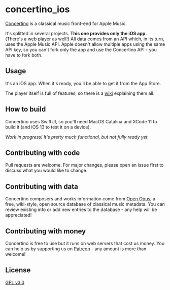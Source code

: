 # concertino_ios

[Concertino](https://getconcertino.com) is a classical music front-end for Apple Music.

It's splitted in several projects. **This one provides only the iOS app.** (There's a [web player](https://github.com/openopus-org/concertino_player) as well!) All data comes from an API which, in its turn, uses the Apple Music API. Apple doesn't allow multiple apps using the same API key, so you can't fork only the app and use the Concertino API - you have to fork both.

## Usage

It's an iOS app. When it's ready, you'll be able to get it from the App Store.

The player itself is full of features, so there is a [wiki](https://getconcertino.com/help) explaining them all.

## How to build

Concertino uses SwiftUI, so you'll need MacOS Catalina and XCode 11 to build it (and iOS 13 to test it on a device).

*Work in progress! It's pretty much functional, but not fully ready yet.*

## Contributing with code
Pull requests are welcome. For major changes, please open an issue first to discuss what you would like to change.

## Contributing with data
Concertino composers and works information come from [Open Opus](https://openopus.org), a free, wiki-style, open source database of classical music metadata. You can review existing info or add new entries to the database - any help will be appreciated!

## Contributing with money
Concertino is free to use but it runs on web servers that cost us money. You can help us by supporting us on [Patreon](https://www.patreon.com/openopus) - any amount is more than welcome!

## License
[GPL v3.0](https://choosealicense.com/licenses/gpl-3.0/)
